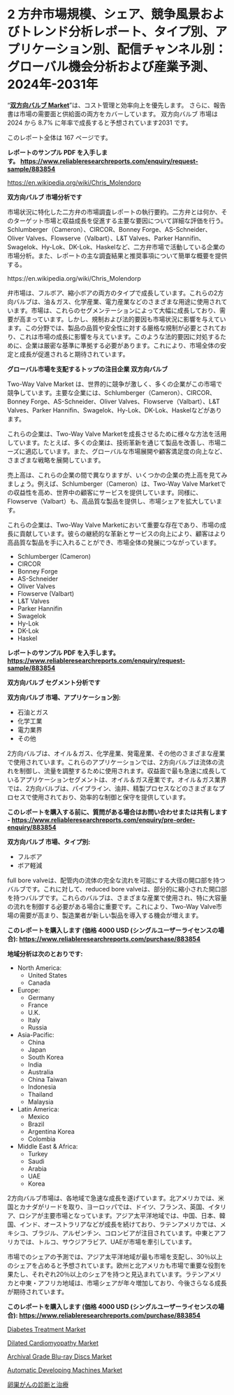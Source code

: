 <p><h1>2 方弁市場規模、シェア、競争風景およびトレンド分析レポート、タイプ別、アプリケーション別、配信チャンネル別：グローバル機会分析および産業予測、2024年-2031年</h1></p><p>&ldquo;<strong><a href="https://www.reliableresearchreports.com/two-way-valve-r883854">双方向バルブ Market</a></strong>&rdquo;は、コスト管理と効率向上を優先します。 さらに、報告書は市場の需要面と供給面の両方をカバーしています。 双方向バルブ 市場は 2024 から 8.7% に年率で成長すると予想されています2031 です。</p>
<p>このレポート全体は 167 ページです。</p>
<p><strong>レポートのサンプル PDF を入手します。&nbsp;<a href="https://www.reliableresearchreports.com/enquiry/request-sample/883854">https://www.reliableresearchreports.com/enquiry/request-sample/883854</a></strong></p>
<p><a href="https://en.wikipedia.org/wiki/Chris_Molendorp">https://en.wikipedia.org/wiki/Chris_Molendorp</a></p>
<p><strong>双方向バルブ 市場分析です</strong></p>
<p><p>市場状況に特化した二方弁の市場調査レポートの執行要約。二方弁とは何か、そのターゲット市場と収益成長を促進する主要な要因について詳細な評価を行う。Schlumberger（Cameron）、CIRCOR、Bonney Forge、AS-Schneider、Oliver Valves、Flowserve（Valbart）、L&T Valves、Parker Hannifin、Swagelok、Hy-Lok、DK-Lok、Haskelなど、二方弁市場で活動している企業の市場分析。また、レポートの主な調査結果と推奨事項について簡単な概要を提供する。</p></p>
<p>https://en.wikipedia.org/wiki/Chris_Molendorp</p>
<p><p>弁市場は、フルボア、縮小ボアの両方のタイプで成長しています。これらの2方向バルブは、油＆ガス、化学産業、電力産業などのさまざまな用途に使用されています。市場は、これらのセグメンテーションによって大幅に成長しており、需要が高まっています。しかし、規制および法的要因も市場状況に影響を与えています。この分野では、製品の品質や安全性に対する厳格な規制が必要とされており、これは市場の成長に影響を与えています。このような法的要因に対処するために、企業は厳密な基準に準拠する必要があります。これにより、市場全体の安定と成長が促進されると期待されています。</p></p>
<p><strong>グローバル市場を支配するトップの注目企業 双方向バルブ</strong></p>
<p><p>Two-Way Valve Market は、世界的に競争が激しく、多くの企業がこの市場で競争しています。主要な企業には、Schlumberger（Cameron）、CIRCOR、Bonney Forge、AS-Schneider、Oliver Valves、Flowserve（Valbart）、L&T Valves、Parker Hannifin、Swagelok、Hy-Lok、DK-Lok、Haskelなどがあります。</p><p>これらの企業は、Two-Way Valve Marketを成長させるために様々な方法を活用しています。たとえば、多くの企業は、技術革新を通じて製品を改善し、市場ニーズに適応しています。また、グローバルな市場展開や顧客満足度の向上など、さまざまな戦略を展開しています。</p><p>売上高は、これらの企業の間で異なりますが、いくつかの企業の売上高を見てみましょう。例えば、Schlumberger（Cameron）は、Two-Way Valve Marketでの収益性を高め、世界中の顧客にサービスを提供しています。同様に、Flowserve（Valbart）も、高品質な製品を提供し、市場シェアを拡大しています。</p><p>これらの企業は、Two-Way Valve Marketにおいて重要な存在であり、市場の成長に貢献しています。彼らの継続的な革新とサービスの向上により、顧客はより高品質な製品を手に入れることができ、市場全体の発展につながっています。</p></p>
<p><ul><li>Schlumberger (Cameron)</li><li>CIRCOR</li><li>Bonney Forge</li><li>AS-Schneider</li><li>Oliver Valves</li><li>Flowserve (Valbart)</li><li>L&T Valves</li><li>Parker Hannifin</li><li>Swagelok</li><li>Hy-Lok</li><li>DK-Lok</li><li>Haskel</li></ul></p>
<p><strong>レポートのサンプル PDF を入手します。 <a href="https://www.reliableresearchreports.com/enquiry/request-sample/883854">https://www.reliableresearchreports.com/enquiry/request-sample/883854</a></strong></p>
<p><strong>双方向バルブ セグメント分析です</strong></p>
<p><strong>双方向バルブ 市場、アプリケーション別:</strong></p>
<p><ul><li>石油とガス</li><li>化学工業</li><li>電力業界</li><li>その他</li></ul></p>
<p><p>2方向バルブは、オイル＆ガス、化学産業、発電産業、その他のさまざまな産業で使用されています。これらのアプリケーションでは、2方向バルブは流体の流れを制御し、流量を調整するために使用されます。収益面で最も急速に成長しているアプリケーションセグメントは、オイル＆ガス産業です。オイル＆ガス業界では、2方向バルブは、パイプライン、油井、精製プロセスなどのさまざまなプロセスで使用されており、効率的な制御と保守を提供しています。</p></p>
<p><strong>このレポートを購入する前に、質問がある場合はお問い合わせまたは共有します - <a href="https://www.reliableresearchreports.com/enquiry/pre-order-enquiry/883854">https://www.reliableresearchreports.com/enquiry/pre-order-enquiry/883854</a></strong></p>
<p><strong>双方向バルブ 市場、タイプ別:</strong></p>
<p><ul><li>フルボア</li><li>ボア軽減</li></ul></p>
<p><p>full bore valveは、配管内の流体の完全な流れを可能にする大径の開口部を持つバルブです。これに対して、reduced bore valveは、部分的に縮小された開口部を持つバルブです。これらのバルブは、さまざまな産業で使用され、特に大容量の流れを制御する必要がある場合に重要です。これにより、Two-Way Valve市場の需要が高まり、製造業者が新しい製品を導入する機会が増えます。</p></p>
<p><strong>このレポートを購入します (価格 4000 USD (シングルユーザーライセンスの場合): <a href="https://www.reliableresearchreports.com/purchase/883854">https://www.reliableresearchreports.com/purchase/883854</a></strong></p>
<p><strong>地域分析は次のとおりです:</strong></p>
<p><ul>
    <li>
        North America:
        <ul>
            <li>United States</li>
            <li>Canada</li>
        </ul>
    </li>
    <li>
        Europe:
        <ul>
            <li>Germany</li>
            <li>France</li>
            <li>U.K.</li>
            <li>Italy</li>
            <li>Russia</li>
        </ul>
    </li>
    <li>
        Asia-Pacific:
        <ul>
            <li>China</li>
            <li>Japan</li>
            <li>South Korea</li>
            <li>India</li>
            <li>Australia</li>
            <li>China Taiwan</li>
            <li>Indonesia</li>
            <li>Thailand</li>
            <li>Malaysia</li>
        </ul>
    </li>
    <li>
        Latin America:
        <ul>
            <li>Mexico</li>
            <li>Brazil</li>
            <li>Argentina Korea</li>
            <li>Colombia</li>
        </ul>
    </li>
    <li>
        Middle East & Africa:
        <ul>
            <li>Turkey</li>
            <li>Saudi</li>
            <li>Arabia</li>
            <li>UAE</li>
            <li>Korea</li>
        </ul>
    </li>
    </ul></p>
<p><p>2方向バルブ市場は、各地域で急速な成長を遂げています。北アメリカでは、米国とカナダがリードを取り、ヨーロッパでは、ドイツ、フランス、英国、イタリア、ロシアが主要市場となっています。アジア太平洋地域では、中国、日本、韓国、インド、オーストラリアなどが成長を続けており、ラテンアメリカでは、メキシコ、ブラジル、アルゼンチン、コロンビアが注目されています。中東とアフリカでは、トルコ、サウジアラビア、UAEが市場を牽引しています。</p><p>市場でのシェアの予測では、アジア太平洋地域が最も市場を支配し、30％以上のシェアを占めると予想されています。欧州と北アメリカも市場で重要な役割を果たし、それぞれ20％以上のシェアを持つと見込まれています。ラテンアメリカと中東・アフリカ地域は、市場シェアが年々増加しており、今後さらなる成長が期待されています。</p></p>
<p><strong>このレポートを購入します (価格 4000 USD (シングルユーザーライセンスの場合): <a href="https://www.reliableresearchreports.com/purchase/883854">https://www.reliableresearchreports.com/purchase/883854</a></strong></p>
<p><p><a href="https://github.com/ochgvvcj16/Market-Research-Report-List-1/blob/main/diabetes-treatment-market.md">Diabetes Treatment Market</a></p><p><a href="https://github.com/JosephMorgnlvXXff/Market-Research-Report-List-1/blob/main/dilated-cardiomyopathy-market.md">Dilated Cardiomyopathy Market</a></p><p><a href="https://www.linkedin.com/pulse/archival-grade-blu-ray-discs-market-size-share-trends-analysis-mbjqc?trackingId=xHSSNGIUTa2%2BSyz2EuL7ow%3D%3D">Archival Grade Blu-ray Discs Market</a></p><p><a href="https://medium.com/@darrensipes2023/automatic-developing-machines-market-industry-landscape-growth-trajectories-and-global-markets-5445e3cd8cd3">Automatic Developing Machines Market</a></p><p><a href="https://medium.com/@dm15982023/2024%E5%B9%B4%E3%81%8B%E3%82%892031%E5%B9%B4%E3%81%BE%E3%81%A7%E3%81%AE8-6-%E3%81%AEcagr%E3%81%A7%E6%8B%A1%E5%A4%A7%E3%81%97%E3%81%A6%E3%81%84%E3%82%8B%E5%8D%B5%E5%B7%A3%E3%81%8C%E3%82%93%E8%A8%BA%E6%96%AD%E3%81%8A%E3%82%88%E3%81%B3%E6%B2%BB%E7%99%82%E5%B8%82%E5%A0%B4%E3%81%AE%E8%A6%8F%E6%A8%A1%E3%81%AB%E5%AF%BE%E3%81%99%E3%82%8B%E6%B4%9E%E5%AF%9F-5e0084fc1a57">卵巣がんの診断と治療</a></p></p>